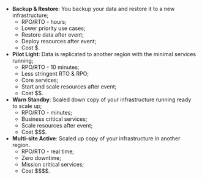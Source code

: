 - **Backup & Restore**: You backup your data and restore it to a new infrastructure;
	- RPO/RTO - hours;
	- Lower priority use cases;
	- Restore data after event;
	- Deploy resources after event;
	- Cost \$.
- **Pilot Light**: Data is replicated to another region with the minimal services running;
	- RPO/RTO - 10 minutes;
	- Less stringent RTO & RPO;
	- Core services;
	- Start and scale resources after event;
	- Cost \$$.
- **Warn Standby**: Scaled down copy of your infrastructure running ready to scale up;
	- RPO/RTO - minutes;
	- Business critical services;
	- Scale resources after event;
	- Cost \$\$$.
- **Multi-site Active**: Scaled up copy of your infrastructure in another region.
	- RPO/RTO - real time;
	- Zero downtime;
	- Mission critical services;
	- Cost \$\$\$\$.